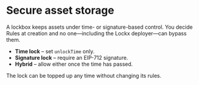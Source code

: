 # Secure asset storage

A lockbox keeps assets under time- or signature-based control. You decide Rules at creation and no one—including the Lockx deployer—can bypass them.

* **Time lock** – set `unlockTime` only.
* **Signature lock** – require an EIP-712 signature.
* **Hybrid** – allow either once the time has passed.

The lock can be topped up any time without changing its rules.
